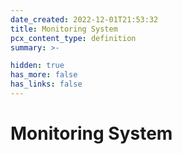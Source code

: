 ```yaml
---
date_created: 2022-12-01T21:53:32
title: Monitoring System
pcx_content_type: definition
summary: >-

hidden: true
has_more: false
has_links: false
---
```


# Monitoring System
